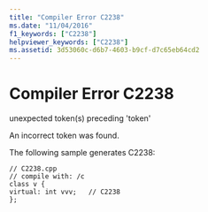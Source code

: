 ```yaml
---
title: "Compiler Error C2238"
ms.date: "11/04/2016"
f1_keywords: ["C2238"]
helpviewer_keywords: ["C2238"]
ms.assetid: 3d53060c-d6b7-4603-b9cf-d7c65eb64cd2
---
```

# Compiler Error C2238

unexpected token(s) preceding 'token'

An incorrect token was found.

The following sample generates C2238:

```
// C2238.cpp
// compile with: /c
class v {
virtual: int vvv;   // C2238
};
```